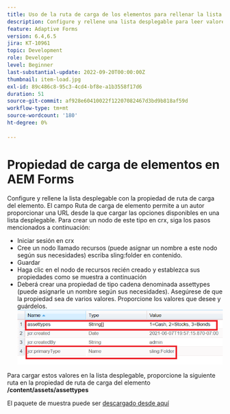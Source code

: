 ```yaml
---
title: Uso de la ruta de carga de los elementos para rellenar la lista desplegable
description: Configure y rellene una lista desplegable para leer valores de un nodo crx
feature: Adaptive Forms
version: 6.4,6.5
jira: KT-10961
topic: Development
role: Developer
level: Beginner
last-substantial-update: 2022-09-20T00:00:00Z
thumbnail: item-load.jpg
exl-id: 89c486c8-95c3-4cd4-bf8e-a1b3558f17d6
duration: 51
source-git-commit: af928e60410022f12207082467d3bd9b818af59d
workflow-type: tm+mt
source-wordcount: '180'
ht-degree: 0%

---
```


# Propiedad de carga de elementos en AEM Forms

Configure y rellene la lista desplegable con la propiedad de ruta de carga del elemento.
El campo Ruta de carga de elemento permite a un autor proporcionar una URL desde la que cargar las opciones disponibles en una lista desplegable.
Para crear un nodo de este tipo en crx, siga los pasos mencionados a continuación:
* Iniciar sesión en crx
* Cree un nodo llamado recursos (puede asignar un nombre a este nodo según sus necesidades) escriba sling:folder en contenido.
* Guardar
* Haga clic en el nodo de recursos recién creado y establezca sus propiedades como se muestra a continuación
* Deberá crear una propiedad de tipo cadena denominada assettypes (puede asignarle un nombre según sus necesidades). Asegúrese de que la propiedad sea de varios valores. Proporcione los valores que desee y guárdelos.
  ![item-load-path](assets/item-load-path-crx.png)

Para cargar estos valores en la lista desplegable, proporcione la siguiente ruta en la propiedad de ruta de carga del elemento  **/content/assets/assettypes**

El paquete de muestra puede ser [descargado desde aquí](assets/item-load-path-package.zip)
